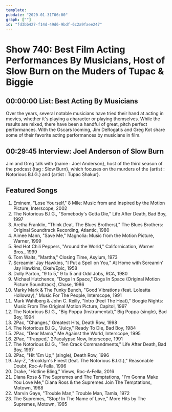 ```yaml
---
template: 
pubdate: "2020-01-31T06:00"
graph: [""]
id: "fd3bb427-f14d-49d6-9bdf-6c2a9faee247"
---
```






# Show 740: Best Film Acting Performances By Musicians, Host of Slow Burn on the Muders of Tupac & Biggie



## 00:00:00 List: Best Acting By Musicians

Over the years, several notable musicians have tried their hand at acting in movies, whether it's playing a character or playing themselves. While the results are mixed, there have been a handful of great, pitch perfect performances. With the Oscars looming, Jim DeRogatis and Greg Kot share some of their favorite acting performances by musicians in film.



## 00:29:45 Interview: Joel Anderson of Slow Burn

Jim and Greg talk with {name : Joel Anderson}, host of the third season of the podcast {tag : Slow Burn}, which focuses on the murders of the {artist : Notorious B.I.G.} and {artist : Tupac Shakur}.



## Featured Songs

1. Eminem, "Lose Yourself," 8 Mile: Music from and Inspired by the Motion Picture, Interscope, 2002
2. The Notorious B.I.G., "Somebody's Gotta Die," Life After Death, Bad Boy, 1997
3. Aretha Franklin, "Think (feat. The Blues Brothers)," The Blues Brothers: Original Soundtrack Recording, Atlantic, 1980
4. Aimee Mann, "Save Me," Magnolia: Music from the Motion Picture, Warner, 1999
5. Red Hot Chili Peppers, "Around the World," Californication, Warner Bros., 1999
6. Tom Waits, "Martha," Closing Time, Asylum, 1973
7. Screamin' Jay Hawkins, "I Put a Spell on You," At Home with Screamin' Jay Hawkins, Okeh/Epic, 1958
8. Dolly Parton, "9 to 5," 9 to 5 and Odd Jobs, RCA, 1980
9. Michael Hutchence, "Dogs In Space," Dogs In Space (Original Motion Picture Soundtrack), Chase, 1986
10. Marky Mark & The Funky Bunch, "Good Vibrations (feat. Loleatta Holloway)," Music For The People, Interscope, 1991
11. Mark Wahlberg & John C. Reilly, "Intro (Feel The Heat)," Boogie Nights: Music From The Original Motion Picture, Capitol, 1997
12. The Notorious B.I.G., "Big Poppa (Instrumental)," Big Poppa (single), Bad Boy, 1994
13. 2Pac, "Changes," Greatest Hits, Death Row, 1998
14. The Notorious B.I.G., "Juicy," Ready To Die, Bad Boy, 1984
15. 2Pac, "Dear Mama," Me Against the World, Interscope, 1995
16. 2Pac, "Trapped," 2Pacalypse Now, Interscope, 1991
17. The Notorious B.I.G., "Ten Crack Commandments," Life After Death, Bad Boy, 1997
18. 2Pac, "Hit 'Em Up," (single), Death Row, 1996
19. Jay-Z, "Brooklyn's Finest (feat. The Notorious B.I.G.)," Reasonable Doubt, Roc-A-Fella, 1996
20. Drake, "Hotline Bling," Views, Roc-A-Fella, 2016
21. Diana Ross & The Supremes and The Temptations, "I'm Gonna Make You Love Me," Diana Ross & the Supremes Join The Temptations, Motown, 1968
22. Marvin Gaye, "Trouble Man," Trouble Man, Tamla, 1972
23. The Supremes, "Stop! In The Name of Love," More Hits by The Supremes, Motown, 1965